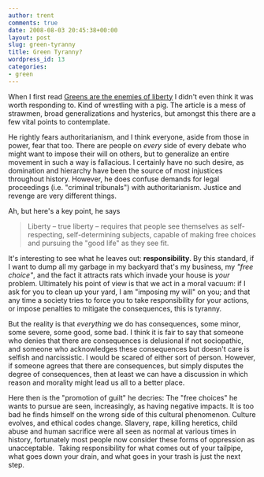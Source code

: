 ```yaml
---
author: trent
comments: true
date: 2008-08-03 20:45:38+00:00
layout: post
slug: green-tyranny
title: Green Tyranny?
wordpress_id: 13
categories:
- green
---
```


When I first read [Greens are the enemies of liberty](http://www.guardian.co.uk/commentisfree/2008/jul/15/climatechange) I didn't even think it was worth responding to.  Kind of wrestling with a pig.  The article is a mess of strawmen, broad generalizations and hysterics, but amongst this there are a few vital points to contemplate.

He rightly fears authoritarianism, and I think everyone, aside from those in power, fear that too.  There are people on _every_ side of every debate who might want to impose their will on others, but to generalize an entire movement in such a way is fallacious.  I certainly have no such desire, as domination and hierarchy have been the source of most injustices throughout history.  However, he does confuse demands for legal proceedings (i.e. "criminal tribunals") with authoritarianism.  Justice and revenge are very different things.

Ah, but here's a key point, he says


<blockquote>Liberty – true liberty – requires that people see themselves as self-respecting, self-determining subjects, capable of making free choices and pursuing the "good life" as they see fit.</blockquote>


It's interesting to see what he leaves out: **responsibility**.  By this standard,  if I want to dump all my garbage in my backyard that's my business, my _"free choice"_, and the fact it attracts rats which invade your house is _your_ problem.  Ultimately his point of view is that we act in a moral vacuum: if I ask for you to clean up your yard, I am "imposing my will" on you; and that any time a society tries to force you to take responsibility for your actions, or impose penalties to mitigate the consequences, this is tyranny.

But the reality is that _everything_ we do has consequences, some minor, some severe, some good, some bad.  I think it is fair to say that someone who denies that there are consequences is delusional if not sociopathic, and someone who acknowledges these consequences but doesn't care is selfish and narcissistic.  I would be scared of either sort of person.  However, if someone agrees that there are consequences, but simply disputes the degree of consequences, then at least we can have a discussion in which reason and morality might lead us all to a better place.

Here then is the "promotion of guilt" he decries:  The "free choices" he wants to pursue are seen, increasingly, as having negative impacts.  It is too bad he finds himself on the wrong side of this cultural phenomenon.  Culture evolves, and ethical codes change.  Slavery, rape, killing heretics, child abuse and human sacrifice were all seen as normal at various times in history, fortunately most people now consider these forms of oppression as unacceptable.  Taking responsibility for what comes out of your tailpipe, what goes down your drain, and what goes in your trash is just the next step.

